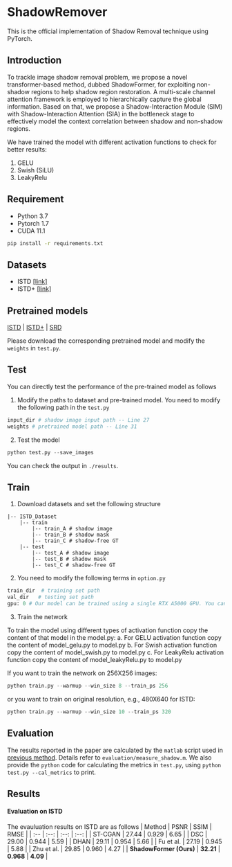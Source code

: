 
# ShadowRemover
This is the official implementation of Shadow Removal technique using PyTorch.


## Introduction
To trackle image shadow removal problem, we propose a novel transformer-based method, dubbed ShadowFormer, for exploiting non-shadow
regions to help shadow region restoration. A multi-scale channel attention framework is employed to hierarchically
capture the global information. Based on that, we propose a Shadow-Interaction Module (SIM) with Shadow-Interaction Attention (SIA) in the bottleneck stage to effectively model the context correlation between shadow and non-shadow regions. 

We have trained the model with different activation functions to check for better results:
1. GELU
2. Swish (SiLU)
3. LeakyRelu


## Requirement
* Python 3.7
* Pytorch 1.7
* CUDA 11.1
```bash
pip install -r requirements.txt
```

## Datasets
* ISTD [[link]](https://github.com/DeepInsight-PCALab/ST-CGAN)  
* ISTD+ [[link]](https://github.com/cvlab-stonybrook/SID)


## Pretrained models
[ISTD](https://drive.google.com/file/d/1bHbkHxY5D5905BMw2jzvkzgXsFPKzSq4/view?usp=share_link) | [ISTD+](https://drive.google.com/file/d/10pBsJenoWGriZ9kjWOcE4l4Kzg-F1TFd/view?usp=share_link) | [SRD]()

Please download the corresponding pretrained model and modify the `weights` in `test.py`.

## Test
You can directly test the performance of the pre-trained model as follows
1. Modify the paths to dataset and pre-trained model. You need to modify the following path in the `test.py` 
```python
input_dir # shadow image input path -- Line 27
weights # pretrained model path -- Line 31
```
2. Test the model
```python
python test.py --save_images
```
You can check the output in `./results`.


## Train

1. Download datasets and set the following structure
```
|-- ISTD_Dataset
    |-- train
        |-- train_A # shadow image
        |-- train_B # shadow mask
        |-- train_C # shadow-free GT
    |-- test
        |-- test_A # shadow image
        |-- test_B # shadow mask
        |-- test_C # shadow-free GT
```
2. You need to modify the following terms in `option.py`
```python
train_dir  # training set path
val_dir   # testing set path
gpu: 0 # Our model can be trained using a single RTX A5000 GPU. You can also train the model using multiple GPUs by adding more GPU ids in it.
```
3. Train the network

To train the model using different types of activation function copy the content of that model in the model.py:
a. For GELU activation function copy the content of model_gelu.py to model.py
b. For Swish activation function copy the content of model_swish.py to model.py
c. For LeakyRelu activation function copy the content of model_leakyRelu.py to model.py

If you want to train the network on 256X256 images:
```python
python train.py --warmup --win_size 8 --train_ps 256
```
or you want to train on original resolution, e.g., 480X640 for ISTD:
```python
python train.py --warmup --win_size 10 --train_ps 320
```


## Evaluation
The results reported in the paper are calculated by the `matlab` script used in [previous method](https://github.com/zhuyr97/AAAI2022_Unfolding_Network_Shadow_Removal/tree/master/codes). Details refer to `evaluation/measure_shadow.m`.
We also provide the `python` code for calculating the metrics in `test.py`, using `python test.py --cal_metrics` to print.

## Results
#### Evaluation on ISTD
The evauluation results on ISTD are as follows
| Method | PSNR | SSIM | RMSE |
| :-- | :--: | :--: | :--: |
| ST-CGAN | 27.44 | 0.929 | 6.65 |
| DSC | 29.00 | 0.944 | 5.59 |
| DHAN | 29.11 | 0.954 | 5.66 |
| Fu et al. | 27.19 | 0.945 | 5.88 |
| Zhu et al. | 29.85 | 0.960 | 4.27 |
| **ShadowFormer (Ours)** | **32.21** | **0.968** | **4.09** |


